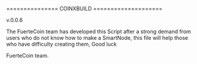 =============== COINXBUILD ====================

v.0.0.6

The FuerteCoin team has developed this Script after a strong demand from users who do not know how to make a SmartNode, this file will help those who have difficulty creating them, Good luck

FuerteCoin team.
